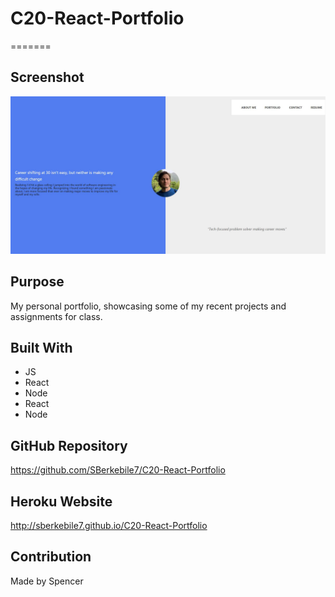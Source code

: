 # C20-React-Portfolio

=======

## Screenshot
![alt text](https://github.com/SBerkebile7/C20-React-Portfolio/blob/main/src/assets/img/assignment-20.jpg)

## Purpose
My personal portfolio, showcasing some of my recent projects and assignments for class.

## Built With
* JS
* React
* Node
* React
* Node

## GitHub Repository
https://github.com/SBerkebile7/C20-React-Portfolio

## Heroku Website
http://sberkebile7.github.io/C20-React-Portfolio

## Contribution
Made by Spencer
